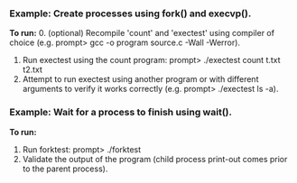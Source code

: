 ### Example: Create processes using fork() and execvp().
__To run:__
0. (optional) Recompile 'count' and 'exectest' using compiler of choice (e.g. prompt> gcc -o program source.c -Wall -Werror).
1. Run exectest using the count program: prompt> ./exectest count t.txt t2.txt
2. Attempt to run exectest using another program or with different arguments to verify it works correctly (e.g. prompt> ./exectest ls -a).

### Example: Wait for a process to finish using wait().
__To run:__
1. Run forktest: prompt> ./forktest
2. Validate the output of the program (child process print-out comes prior to the parent process).
